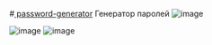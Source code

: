 #[ password-generator](https://shade78.github.io/password-generator/)
Генератор паролей
![image](https://github.com/Shade78/password-generator/assets/43784874/ce2ce15d-5f34-4765-bfa7-85d4c15e0ab3)


![image](https://github.com/Shade78/password-generator/assets/43784874/f097e716-80c0-4a14-b4de-b37adafcfcfa)
![image](https://github.com/Shade78/password-generator/assets/43784874/b02b638d-fd99-4e88-851e-dff7a9b0f807)

